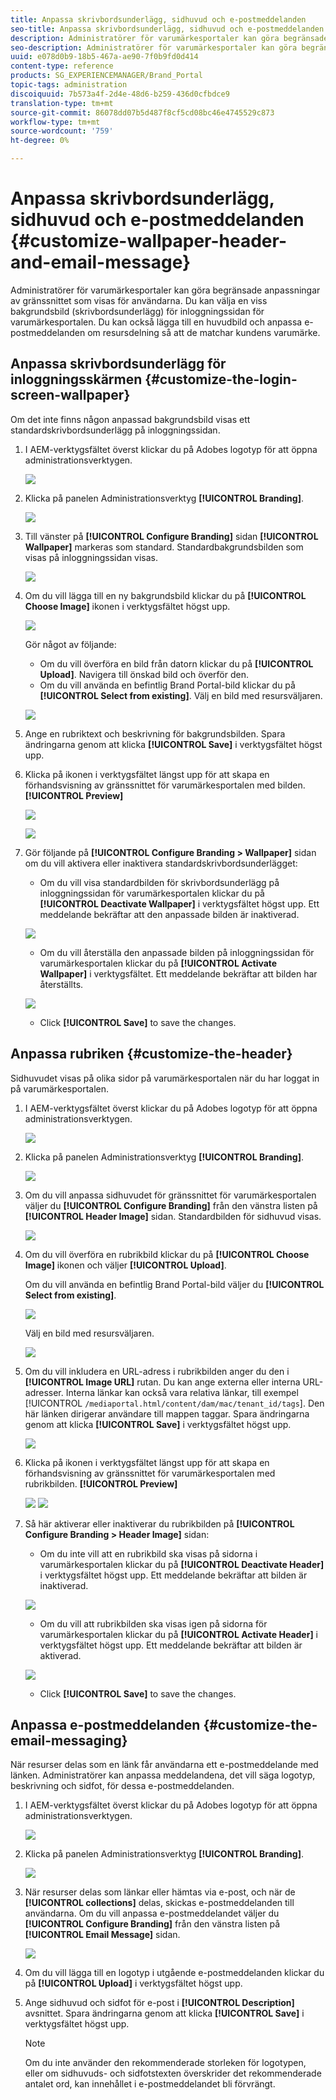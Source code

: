 ```yaml
---
title: Anpassa skrivbordsunderlägg, sidhuvud och e-postmeddelanden
seo-title: Anpassa skrivbordsunderlägg, sidhuvud och e-postmeddelanden
description: Administratörer för varumärkesportaler kan göra begränsade anpassningar av gränssnittet som visas för användarna. Du kan välja en viss bakgrundsbild (skrivbordsunderlägg) för inloggningssidan för varumärkesportalen. Du kan också lägga till en huvudbild och anpassa e-postmeddelanden om resursdelning så att de matchar kundens varumärke.
seo-description: Administratörer för varumärkesportaler kan göra begränsade anpassningar av gränssnittet som visas för användarna. Du kan välja en viss bakgrundsbild (skrivbordsunderlägg) för inloggningssidan för varumärkesportalen. Du kan också lägga till en huvudbild och anpassa e-postmeddelanden om resursdelning så att de matchar kundens varumärke.
uuid: e078d0b9-18b5-467a-ae90-7f0b9fd0d414
content-type: reference
products: SG_EXPERIENCEMANAGER/Brand_Portal
topic-tags: administration
discoiquuid: 7b573a4f-2d4e-48d6-b259-436d0cfbdce9
translation-type: tm+mt
source-git-commit: 86078dd07b5d487f8cf5cd08bc46e4745529c873
workflow-type: tm+mt
source-wordcount: '759'
ht-degree: 0%

---
```



# Anpassa skrivbordsunderlägg, sidhuvud och e-postmeddelanden {#customize-wallpaper-header-and-email-message}

Administratörer för varumärkesportaler kan göra begränsade anpassningar av gränssnittet som visas för användarna. Du kan välja en viss bakgrundsbild (skrivbordsunderlägg) för inloggningssidan för varumärkesportalen. Du kan också lägga till en huvudbild och anpassa e-postmeddelanden om resursdelning så att de matchar kundens varumärke.

## Anpassa skrivbordsunderlägg för inloggningsskärmen {#customize-the-login-screen-wallpaper}

Om det inte finns någon anpassad bakgrundsbild visas ett standardskrivbordsunderlägg på inloggningssidan.

1. I AEM-verktygsfältet överst klickar du på Adobes logotyp för att öppna administrationsverktygen.

   ![](assets/aemlogo.png)

1. Klicka på panelen Administrationsverktyg **[!UICONTROL Branding]**.


   ![](assets/admin-tools-panel-10.png)

1. Till vänster på **[!UICONTROL Configure Branding]** sidan **[!UICONTROL Wallpaper]** markeras som standard. Standardbakgrundsbilden som visas på inloggningssidan visas.

   ![](assets/default_wallpaper.png)

1. Om du vill lägga till en ny bakgrundsbild klickar du på **[!UICONTROL Choose Image]** ikonen i verktygsfältet högst upp.

   ![](assets/choose_wallpaperimage.png)

   Gör något av följande:

   * Om du vill överföra en bild från datorn klickar du på **[!UICONTROL Upload]**. Navigera till önskad bild och överför den.
   * Om du vill använda en befintlig Brand Portal-bild klickar du på **[!UICONTROL Select from existing]**. Välj en bild med resursväljaren.

   ![](assets/asset-picker.png)

1. Ange en rubriktext och beskrivning för bakgrundsbilden. Spara ändringarna genom att klicka **[!UICONTROL Save]** i verktygsfältet högst upp.

1. Klicka på ikonen i verktygsfältet längst upp för att skapa en förhandsvisning av gränssnittet för varumärkesportalen med bilden. **[!UICONTROL Preview]**

   ![](assets/chlimage_1.png)

   ![](assets/custom-wallpaper-preview.png)

1. Gör följande på **[!UICONTROL Configure Branding > Wallpaper]** sidan om du vill aktivera eller inaktivera standardskrivbordsunderlägget:

   * Om du vill visa standardbilden för skrivbordsunderlägg på inloggningssidan för varumärkesportalen klickar du på **[!UICONTROL Deactivate Wallpaper]** i verktygsfältet högst upp. Ett meddelande bekräftar att den anpassade bilden är inaktiverad.

   ![](assets/chlimage_1-1.png)

   * Om du vill återställa den anpassade bilden på inloggningssidan för varumärkesportalen klickar du på **[!UICONTROL Activate Wallpaper]** i verktygsfältet. Ett meddelande bekräftar att bilden har återställts.

   ![](assets/chlimage_1-2.png)

   * Click **[!UICONTROL Save]** to save the changes.



## Anpassa rubriken {#customize-the-header}

Sidhuvudet visas på olika sidor på varumärkesportalen när du har loggat in på varumärkesportalen.

1. I AEM-verktygsfältet överst klickar du på Adobes logotyp för att öppna administrationsverktygen.

   ![](assets/aemlogo.png)

1. Klicka på panelen Administrationsverktyg **[!UICONTROL Branding]**.

   ![](assets/admin-tools-panel-11.png)

1. Om du vill anpassa sidhuvudet för gränssnittet för varumärkesportalen väljer du **[!UICONTROL Configure Branding]** från den vänstra listen på **[!UICONTROL Header Image]** sidan. Standardbilden för sidhuvud visas.

   ![](assets/default-header.png)

1. Om du vill överföra en rubrikbild klickar du på **[!UICONTROL Choose Image]** ikonen och väljer **[!UICONTROL Upload]**.

   Om du vill använda en befintlig Brand Portal-bild väljer du **[!UICONTROL Select from existing]**.

   ![](assets/choose_wallpaperimage-1.png)

   Välj en bild med resursväljaren.

   ![](assets/asset-picker-header.png)

1. Om du vill inkludera en URL-adress i rubrikbilden anger du den i **[!UICONTROL Image URL]** rutan. Du kan ange externa eller interna URL-adresser. Interna länkar kan också vara relativa länkar, till exempel
   [!UICONTROL `/mediaportal.html/content/dam/mac/tenant_id/tags`].
Den här länken dirigerar användare till mappen taggar.
Spara ändringarna genom att klicka **[!UICONTROL Save]** i verktygsfältet högst upp.

   ![](assets/configure_brandingheaderimageurl.png)

1. Klicka på ikonen i verktygsfältet längst upp för att skapa en förhandsvisning av gränssnittet för varumärkesportalen med rubrikbilden. **[!UICONTROL Preview]**

   ![](assets/chlimage_1-3.png)
   ![](assets/custom_header_preview.png)

1. Så här aktiverar eller inaktiverar du rubrikbilden på **[!UICONTROL Configure Branding > Header Image]** sidan:

   * Om du inte vill att en rubrikbild ska visas på sidorna i varumärkesportalen klickar du på **[!UICONTROL Deactivate Header]** i verktygsfältet högst upp. Ett meddelande bekräftar att bilden är inaktiverad.

   ![](assets/chlimage_1-4.png)

   * Om du vill att rubrikbilden ska visas igen på sidorna för varumärkesportalen klickar du på **[!UICONTROL Activate Header]** i verktygsfältet högst upp. Ett meddelande bekräftar att bilden är aktiverad.

   ![](assets/chlimage_1-5.png)

   * Click **[!UICONTROL Save]** to save the changes.



## Anpassa e-postmeddelanden {#customize-the-email-messaging}

När resurser delas som en länk får användarna ett e-postmeddelande med länken. Administratörer kan anpassa meddelandena, det vill säga logotyp, beskrivning och sidfot, för dessa e-postmeddelanden.

1. I AEM-verktygsfältet överst klickar du på Adobes logotyp för att öppna administrationsverktygen.

   ![](assets/aemlogo.png)

1. Klicka på panelen Administrationsverktyg **[!UICONTROL Branding]**.

   ![](assets/admin-tools-panel-12.png)

1. När resurser delas som länkar eller hämtas via e-post, och när de **[!UICONTROL collections]** delas, skickas e-postmeddelanden till användarna. Om du vill anpassa e-postmeddelandet väljer du **[!UICONTROL Configure Branding]** från den vänstra listen på **[!UICONTROL Email Message]** sidan.

   ![](assets/configure-branding-page-email.png)

1. Om du vill lägga till en logotyp i utgående e-postmeddelanden klickar du på **[!UICONTROL Upload]** i verktygsfältet högst upp.

1. Ange sidhuvud och sidfot för e-post i **[!UICONTROL Description]** avsnittet. Spara ändringarna genom att klicka **[!UICONTROL Save]** i verktygsfältet högst upp.

   >[!NOTE]
   >
   >Om du inte använder den rekommenderade storleken för logotypen, eller om sidhuvuds- och sidfotstexten överskrider det rekommenderade antalet ord, kan innehållet i e-postmeddelandet bli förvrängt.
